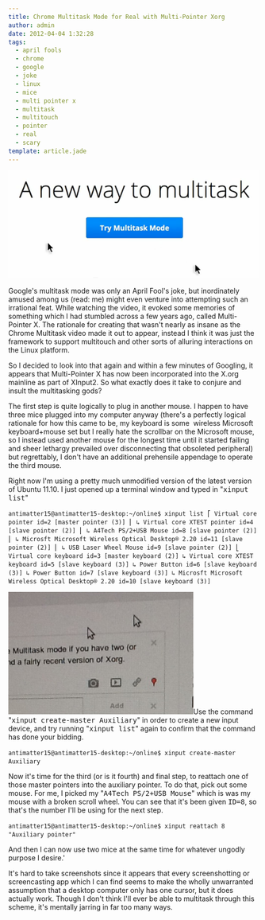 ```yaml
---
title: Chrome Multitask Mode for Real with Multi-Pointer Xorg
author: admin
date: 2012-04-04 1:32:28
tags: 
  - april fools
  - chrome
  - google
  - joke
  - linux
  - mice
  - multi pointer x
  - multitask
  - multitouch
  - pointer
  - real
  - scary
template: article.jade
---
```


[![](Screenshot.png "Screenshot")](Screenshot.png)

Google's multitask mode was only an April Fool's joke, but inordinately amused among us (read: me) might even venture into attempting such an irrational feat. While watching the video, it evoked some memories of something which I had stumbled across a few years ago, called Multi-Pointer X. The rationale for creating that wasn't nearly as insane as the Chrome Multitask video made it out to appear, instead I think it was just the framework to support multitouch and other sorts of alluring interactions on the Linux platform.

So I decided to look into that again and within a few minutes of Googling, it appears that Multi-Pointer X has now been incorporated into the X.org mainline as part of XInput2\. So what exactly does it take to conjure and insult the multitasking gods?

The first step is quite logically to plug in another mouse. I happen to have three mice plugged into my computer anyway (there's a perfectly logical rationale for how this came to be, my keyboard is some  wireless Microsoft keyboard+mouse set but I really hate the scrollbar on the Microsoft mouse, so I instead used another mouse for the longest time until it started failing and sheer lethargy prevailed over disconnecting that obsoleted peripheral) but regrettably, I don't have an additional prehensile appendage to operate the third mouse.

Right now I'm using a pretty much unmodified version of the latest version of Ubuntu 11.10\. I just opened up a terminal window and typed in "<tt>xinput list</tt>"

`antimatter15@antimatter15-desktop:~/online$ xinput list
⎡ Virtual core pointer id=2 [master pointer (3)]
⎜ ↳ Virtual core XTEST pointer id=4 [slave pointer (2)]
⎜ ↳ A4Tech PS/2+USB Mouse id=8 [slave pointer (2)]
⎜ ↳ Microsft Microsoft Wireless Optical Desktop® 2.20 id=11 [slave pointer (2)]
⎜ ↳ USB Laser Wheel Mouse id=9 [slave pointer (2)]
⎣ Virtual core keyboard id=3 [master keyboard (2)]
↳ Virtual core XTEST keyboard id=5 [slave keyboard (3)]
↳ Power Button id=6 [slave keyboard (3)]
↳ Power Button id=7 [slave keyboard (3)]
↳ Microsft Microsoft Wireless Optical Desktop® 2.20 id=10 [slave keyboard (3)]`

[![](Screenshot1.png "Screenshot")](Screenshot1.png)Use the command "<tt>xinput create-master Auxiliary</tt>" in order to create a new input device, and try running "<tt>xinput list</tt>" again to confirm that the command has done your bidding.

`antimatter15@antimatter15-desktop:~/online$ xinput create-master Auxiliary`

Now it's time for the third (or is it fourth) and final step, to reattach one of those master pointers into the auxiliary pointer. To do that, pick out some mouse. For me, I picked my "<tt>A4Tech PS/2+USB Mouse</tt>" which is was my mouse with a broken scroll wheel. You can see that it's been given <tt>ID=8</tt>, so that's the number I'll be using for the next step.

`antimatter15@antimatter15-desktop:~/online$ xinput reattach 8 "Auxiliary pointer"`

And then I can now use two mice at the same time for whatever ungodly purpose I desire.'

It's hard to take screenshots since it appears that every screenshotting or screencasting app which I can find seems to make the wholly unwarranted assumption that a desktop computer only has one cursor, but it does actually work. Though I don't think I'll ever be able to multitask through this scheme, it's mentally jarring in far too many ways.

&nbsp;
